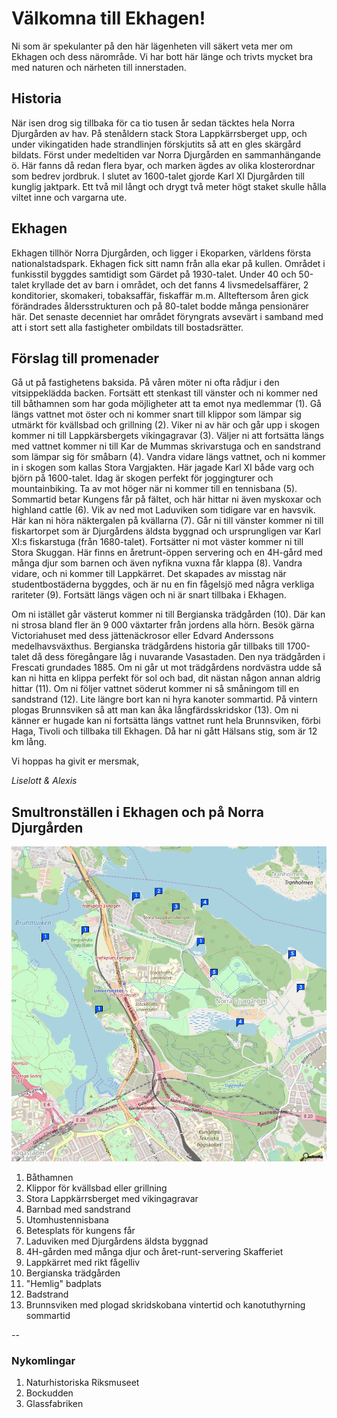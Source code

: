 # Välkomna till Ekhagen!

Ni som är spekulanter på den här lägenheten vill säkert veta mer om Ekhagen och dess närområde. Vi har bott här länge och trivts mycket bra med naturen och närheten till innerstaden. 

## Historia

När isen drog sig tillbaka för ca tio tusen år sedan täcktes hela Norra Djurgården av hav. På stenåldern stack Stora Lappkärrsberget upp, och under vikingatiden hade strandlinjen förskjutits så att en gles skärgård bildats. Först under medeltiden var Norra Djurgården en sammanhängande ö. Här fanns då redan flera byar, och marken ägdes av olika klosterordnar som bedrev jordbruk. I slutet av 1600-talet gjorde Karl XI Djurgården till kunglig jaktpark. Ett två mil långt och drygt två meter högt staket skulle hålla viltet inne och vargarna ute. 

## Ekhagen

Ekhagen tillhör Norra Djurgården, och ligger i Ekoparken, världens första nationalstadspark. Ekhagen fick sitt namn från alla ekar på kullen. Området i funkisstil byggdes samtidigt som Gärdet på 1930-talet. Under 40 och 50-talet kryllade det av barn i området, och det fanns 4 livsmedelsaffärer, 2 konditorier, skomakeri, tobaksaffär, fiskaffär m.m. Allteftersom åren gick förändrades åldersstrukturen och på 80-talet bodde många pensionärer här. Det senaste decenniet har området föryngrats avsevärt i samband med att i stort sett alla fastigheter ombildats till bostadsrätter. 

## Förslag till promenader

Gå ut på fastighetens baksida. På våren möter ni ofta rådjur i den vitsippeklädda backen. Fortsätt ett stenkast till vänster och ni kommer ned till båthamnen som har goda möjligheter att ta emot nya medlemmar (1). Gå längs vattnet mot öster och ni kommer snart till klippor som lämpar sig utmärkt för kvällsbad och grillning (2). Viker ni av här och går upp i skogen kommer ni till Lappkärsbergets vikingagravar (3). Väljer ni att fortsätta längs med vattnet kommer ni till Kar de Mummas skrivarstuga och en sandstrand som lämpar sig för småbarn (4). Vandra vidare längs vattnet, och ni kommer in i skogen som kallas Stora Vargjakten. Här jagade Karl XI både varg och björn på 1600-talet. Idag är skogen perfekt för joggingturer och mountainbiking. Ta av mot höger när ni kommer till en tennisbana (5). Sommartid betar Kungens får på fältet, och här hittar ni även myskoxar och highland cattle (6). Vik av ned mot Laduviken som tidigare var en havsvik. Här kan ni höra näktergalen på kvällarna (7). Går ni till vänster kommer ni till fiskartorpet som är Djurgårdens äldsta byggnad och ursprungligen var Karl XI:s fiskarstuga (från 1680-talet). Fortsätter ni mot väster kommer ni till Stora Skuggan. Här finns en åretrunt-öppen servering och en 4H-gård med många djur som barnen och även nyfikna vuxna får klappa (8). Vandra vidare, och ni kommer till Lappkärret. Det skapades av misstag när studentbostäderna byggdes, och är nu en fin fågelsjö med några verkliga rariteter (9). Fortsätt längs vägen och ni är snart tillbaka i Ekhagen.

Om ni istället går västerut kommer ni till Bergianska trädgården (10). Där kan ni strosa bland fler än 9 000 växtarter från jordens alla hörn. Besök gärna Victoriahuset med dess jättenäckrosor eller Edvard Anderssons medelhavsväxthus. Bergianska trädgårdens historia går tillbaks till 1700-talet då dess föregångare låg i nuvarande Vasastaden. Den nya trädgården i Frescati grundades 1885. Om ni går ut mot trädgårdens nordvästra udde så kan ni hitta en klippa perfekt för sol och bad, dit nästan någon annan aldrig hittar (11). Om ni följer vattnet söderut kommer ni så småningom till en sandstrand (12). Lite längre bort kan ni hyra kanoter sommartid. På vintern plogas Brunnsviken så att man kan åka långfärdsskridskor (13). Om ni känner er hugade kan ni fortsätta längs vattnet runt hela Brunnsviken, förbi Haga, Tivoli och tillbaka till Ekhagen. Då har ni gått Hälsans stig, som är 12 km lång.

Vi hoppas ha givit er mersmak,

*Liselott & Alexis*

## Smultronställen i Ekhagen och på Norra Djurgården

![](staticmap13-z14.png)

1. Båthamnen
2. Klippor för kvällsbad eller grillning
3. Stora Lappkärrsberget med vikingagravar
4. Barnbad med sandstrand
5. Utomhustennisbana
6. Betesplats för kungens får
7. Laduviken med Djurgårdens äldsta byggnad
8. 4H-gården med många djur och året-runt-servering Skafferiet
9. Lappkärret med rikt fågelliv
10. Bergianska trädgården
11. "Hemlig" badplats
12. Badstrand
13. Brunnsviken med plogad skridskobana vintertid och kanotuthyrning sommartid

--

### Nykomlingar

1. Naturhistoriska Riksmuseet
2. Bockudden
1. Glassfabriken
